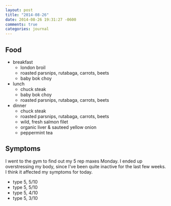 ```yaml
---
layout: post
title: "2014-08-26"
date: 2014-08-26 19:31:27 -0600
comments: true
categories: journal
---
```


## Food
* breakfast
  * london broil
  * roasted parsnips, rutabaga, carrots, beets
  * baby bok choy
* lunch
  * chuck steak
  * baby bok choy
  * roasted parsnips, rutabaga, carrots, beets
* dinner
  * chuck steak
  * roasted parsnips, rutabaga, carrots, beets
  * wild, fresh salmon filet
  * organic liver & sauteed yellow onion
  * peppermint tea
  
## Symptoms
I went to the gym to find out my 5 rep maxes Monday. I ended up overstressing my body, since I've been quite inactive for the last few weeks. I think it affected my symptoms for today.

* type 5, 5/10
* type 5, 5/10
* type 5, 4/10
* type 5, 3/10
